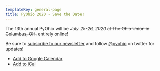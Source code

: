 ```yaml
---
templateKey: general-page
title: PyOhio 2020 - Save the Date!
---
```


The 13th annual PyOhio will be *July 25-26, 2020* ~~at The Ohio Union in Columbus, OH.~~ entirely online!

Be sure to [subscribe to our newsletter](https://pyohio.us3.list-manage.com/subscribe?u=8c9245b985e483ce2777296fb&id=ebb557184f) and follow [@pyohio](https://twitter.com/PyOhio) on twitter for updates!

- [Add to Google Calendar](https://calendar.google.com/calendar/embed?src=pyohio.org_49vct65s5nnbtr6jlqhbdgm3ns%40group.calendar.google.com&ctz=America%2FNew_York)
- [Add to iCal](https://calendar.google.com/calendar/ical/pyohio.org_49vct65s5nnbtr6jlqhbdgm3ns%40group.calendar.google.com/public/basic.ics)
